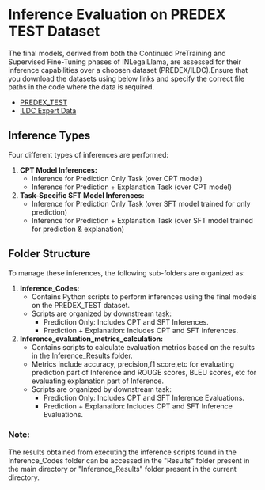 # Inference Evaluation on PREDEX TEST Dataset
The final models, derived from both the Continued PreTraining and Supervised Fine-Tuning phases of INLegalLlama, are assessed for their inference capabilities over a choosen dataset (PREDEX/ILDC).Ensure that you download the datasets using below links and specify the correct file paths in the code where the data is required.
- [PREDEX_TEST](https://paperswithcode.com/dataset/ildc)
- [ILDC Expert Data](https://paperswithcode.com/dataset/ildc)

## Inference Types
Four different types of inferences are performed:
1. **CPT Model Inferences:**
   - Inference for Prediction Only Task (over CPT model)
   - Inference for Prediction + Explanation Task (over CPT model)
2. **Task-Specific SFT Model Inferences:**
   - Inference for Prediction Only Task (over SFT model trained for only prediction) 
   - Inference for Prediction + Explanation Task (over SFT model trained for prediction & explanation)
   

## Folder Structure
To manage these inferences, the following sub-folders are organized as:
1. **Inference_Codes:**
   - Contains Python scripts to perform inferences using the final models on the PREDEX_TEST dataset.
   - Scripts are organized by downstream task:
     * Prediction Only: Includes CPT and SFT Inferences.
     * Prediction + Explanation: Includes CPT and SFT Inferences.
2. **Inference_evaluation_metrics_calculation:**
   - Contains scripts to calculate evaluation metrics based on the results in the Inference_Results folder.
   - Metrics include accuracy, precision,f1 score,etc for evaluating prediction part of Inference and ROUGE scores, BLEU scores, etc for evaluating explanation part of Inference.
   - Scripts are organized by downstream task:
      * Prediction Only: Includes CPT and SFT Inference Evaluations.
      * Prediction + Explanation: Includes CPT and SFT Inference Evaluations.


### Note: 
The results obtained from executing the inference scripts found in the Inference_Codes folder can be accessed in the "Results" folder present in the main directory or "Inference_Results" folder present in the current directory.
